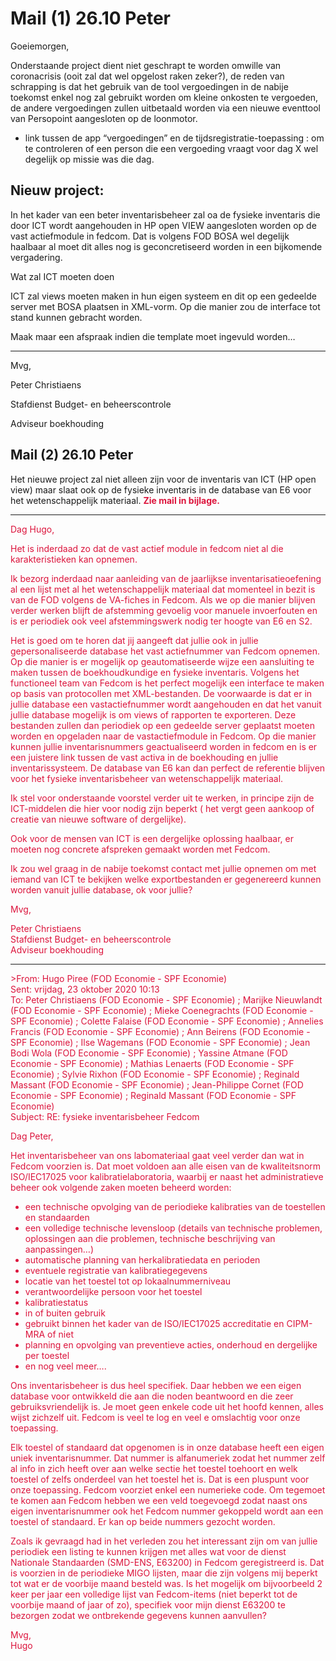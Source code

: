 # Mail (1) 26.10 Peter

Goeiemorgen,

Onderstaande project dient niet geschrapt te worden omwille van coronacrisis (ooit zal dat wel opgelost raken zeker?), de reden van schrapping is dat het gebruik  van de tool vergoedingen in de nabije toekomst enkel nog zal gebruikt worden om kleine onkosten te vergoeden, de andere vergoedingen zullen uitbetaald worden via een nieuwe eventtool van Persopoint aangesloten op de loonmotor.

- link tussen de app “vergoedingen” en de tijdsregistratie-toepassing : om te controleren of een person die een vergoeding vraagt voor dag X wel degelijk op missie was die dag.

## Nieuw project:

In het kader van een beter inventarisbeheer zal oa de fysieke inventaris die door ICT wordt aangehouden in HP open VIEW aangesloten worden op de vast actiefmodule in fedcom. Dat is volgens FOD BOSA wel degelijk haalbaar al moet dit alles nog is geconcretiseerd worden in een bijkomende vergadering.

Wat zal ICT moeten doen

ICT zal views moeten maken in hun eigen systeem en dit op een gedeelde server met BOSA plaatsen in XML-vorm. Op die manier zou de interface tot stand kunnen gebracht worden.

Maak maar een afspraak indien die template moet ingevuld worden…

--- 

Mvg,

Peter Christiaens  

Stafdienst Budget- en beheerscontrole

Adviseur boekhouding

## Mail (2) 26.10 Peter

Het nieuwe project zal niet alleen zijn voor de inventaris van ICT (HP open view) maar slaat ook op de fysieke inventaris in de database van E6 voor het wetenschappelijk materiaal. <font color="crimson"><b>Zie mail in bijlage.</b></font>

---

<div style="color: crimson">

<p>Dag Hugo,</p>

<p>Het is inderdaad zo dat de vast actief module in fedcom niet al die karakteristieken kan opnemen.</p>

<p>Ik bezorg inderdaad naar aanleiding van de jaarlijkse inventarisatieoefening al een lijst met al het wetenschappelijk materiaal dat momenteel in bezit is van de FOD volgens de VA-fiches in Fedcom. Als we op die manier blijven verder werken blijft de afstemming gevoelig voor manuele invoerfouten en is er periodiek ook veel afstemmingswerk nodig ter hoogte van E6 en S2. </p>

<p>Het is goed om te horen dat jij aangeeft dat jullie ook in jullie gepersonaliseerde database het vast actiefnummer van Fedcom opnemen. Op die manier is er mogelijk op geautomatiseerde wijze een aansluiting te maken tussen de boekhoudkundige en fysieke inventaris. Volgens het functioneel team van Fedcom is het perfect mogelijk een interface te maken op basis van protocollen met XML-bestanden. De voorwaarde is dat er in jullie database een vastactiefnummer wordt aangehouden en dat het vanuit jullie database mogelijk is om views of rapporten te exporteren. Deze bestanden zullen dan periodiek op een gedeelde server geplaatst moeten worden en opgeladen naar de vastactiefmodule in Fedcom. Op die manier kunnen jullie inventarisnummers geactualiseerd worden in fedcom en is er een juistere link tussen de vast activa in de boekhouding en jullie inventarissysteem. De database van E6 kan dan perfect de referentie blijven voor het fysieke inventarisbeheer van wetenschappelijk materiaal.</p>

<p>Ik stel voor onderstaande voorstel verder uit te werken, in principe zijn de ICT-middelen die hier voor nodig zijn beperkt ( het vergt geen aankoop of creatie van nieuwe software of dergelijke).</p>

<p>Ook voor de mensen van ICT is een dergelijke oplossing haalbaar, er moeten nog concrete afspreken gemaakt worden met Fedcom.</p>

<p>Ik zou wel graag in de nabije toekomst contact met jullie opnemen om met iemand van ICT te bekijken welke exportbestanden er gegenereerd kunnen worden vanuit jullie database, ok voor jullie?</p>

<p>Mvg,</p>

<p>Peter Christiaens <br>
Stafdienst Budget- en beheerscontrole<br>
Adviseur boekhouding</p>

<hr>

<p>>From: Hugo Piree (FOD Economie - SPF Economie) <Hugo.Piree@economie.fgov.be> <br>
Sent: vrijdag, 23 oktober 2020 10:13<br>
To: Peter Christiaens (FOD Economie - SPF Economie) <Peter.Christiaens@economie.fgov.be>; Marijke Nieuwlandt (FOD Economie - SPF Economie) <Marijke.Nieuwlandt@economie.fgov.be>; Mieke Coenegrachts (FOD Economie - SPF Economie) <Mieke.Coenegrachts@economie.fgov.be>; Colette Falaise (FOD Economie - SPF Economie) <Colette.Falaise@economie.fgov.be>; Annelies Francis (FOD Economie - SPF Economie) <Annelies.Francis@economie.fgov.be>; Ann Beirens (FOD Economie - SPF Economie) <Ann.Beirens@economie.fgov.be>; Ilse Wagemans (FOD Economie - SPF Economie) <Ilse.Wagemans@economie.fgov.be>; Jean Bodi Wola (FOD Economie - SPF Economie) <Jean-Philippe.Bodiwola@economie.fgov.be>; Yassine Atmane (FOD Economie - SPF Economie) <Yassine.Atmane@economie.fgov.be>; Mathias Lenaerts (FOD Economie - SPF Economie) <Mathias.Lenaerts@economie.fgov.be>; Sylvie Rixhon (FOD Economie - SPF Economie) <Sylvie.Rixhon@economie.fgov.be>; Reginald Massant (FOD Economie - SPF Economie) <Regis.massant@economie.fgov.be>; Jean-Philippe Cornet (FOD Economie - SPF Economie) <Jean-Philippe.Cornet@economie.fgov.be>; Reginald Massant (FOD Economie - SPF Economie) <Regis.massant@economie.fgov.be><br>
Subject: RE: fysieke inventarisbeheer Fedcom</p>

<p>Dag Peter,</p>

<p>Het inventarisbeheer van ons labomateriaal gaat veel verder dan wat in Fedcom voorzien is. Dat moet voldoen aan alle eisen van de kwaliteitsnorm ISO/IEC17025 voor kalibratielaboratoria, waarbij er naast het administratieve beheer ook volgende zaken moeten beheerd worden:</p>

<ul>
<li>een technische opvolging van de periodieke kalibraties van de toestellen en standaarden</li>
<li>een volledige technische levensloop (details van technische problemen, oplossingen aan die problemen, technische beschrijving van aanpassingen…)</li>
<li>automatische planning van herkalibratiedata en perioden</li>
<li>eventuele registratie van kalibratiegegevens</li>
<li>locatie van het toestel tot op lokaalnummerniveau</li>
<li>verantwoordelijke persoon voor het toestel</li>
<li>kalibratiestatus</li>
<li>in of buiten gebruik</li>
<li>gebruikt binnen het kader van de ISO/IEC17025 accreditatie en CIPM-MRA of niet</li>
<li>planning en opvolging van preventieve acties, onderhoud en dergelijke per toestel</li>
<li>en nog veel meer….</li>
</ul>

<p>Ons inventarisbeheer is dus heel specifiek. Daar hebben we een eigen database voor ontwikkeld die aan die noden beantwoord en die zeer gebruiksvriendelijk is. Je moet geen enkele code uit het hoofd kennen, alles wijst zichzelf uit. Fedcom is veel te log en veel e omslachtig voor onze toepassing.</p>

<p>Elk toestel of standaard dat opgenomen is in onze database heeft een eigen uniek inventarisnummer. Dat nummer is alfanumeriek zodat het nummer zelf al info in zich heeft over aan welke sectie het toestel toehoort en welk toestel of zelfs onderdeel van het toestel het is. Dat is een pluspunt voor onze toepassing. Fedcom voorziet enkel een numerieke code. Om tegemoet te komen aan Fedcom hebben we een veld toegevoegd zodat naast ons eigen inventarisnummer ook het Fedcom nummer gekoppeld wordt aan een toestel of standaard. Er kan op beide nummers gezocht worden.</p>

<p>Zoals ik gevraagd had in het verleden zou het interessant zijn om van jullie periodiek een listing te kunnen krijgen met alles wat voor de dienst Nationale Standaarden (SMD-ENS, E63200) in Fedcom geregistreerd is. Dat is voorzien in de periodieke MIGO lijsten, maar die zijn volgens mij beperkt tot wat er de voorbije maand besteld was. Is het mogelijk om bijvoorbeeld 2 keer per jaar een volledige lijst van Fedcom-items (niet beperkt tot de voorbije maand of jaar of zo), specifiek voor mijn dienst E63200 te bezorgen zodat we ontbrekende gegevens kunnen aanvullen?</p>

<p>Mvg,<br>
Hugo</p>

</div>
